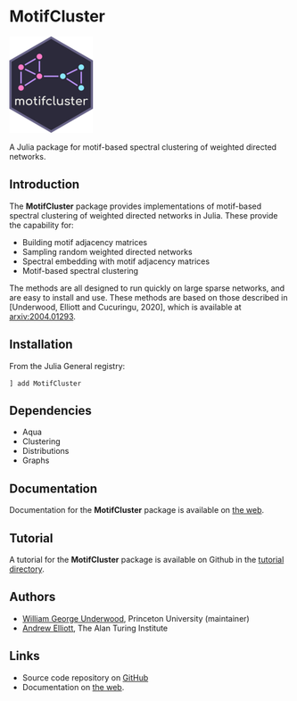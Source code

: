 # MotifCluster

![motifcluster logo](https://github.com/WGUNDERWOOD/motifcluster/raw/develop/sticker/hex_sticker_small.png)

A Julia package for motif-based spectral clustering of weighted directed networks.

## Introduction
The **MotifCluster** package provides
implementations of motif-based spectral clustering
of weighted directed networks in Julia.
These provide the capability for:

- Building motif adjacency matrices
- Sampling random weighted directed networks
- Spectral embedding with motif adjacency matrices
- Motif-based spectral clustering

The methods are all designed to run quickly on large sparse networks,
and are easy to install and use.
These methods are based on those described in
[Underwood, Elliott and Cucuringu, 2020],
which is available at
[arxiv:2004.01293](https://arxiv.org/abs/2004.01293).

## Installation

From the Julia General registry:

```
] add MotifCluster
```

## Dependencies
- Aqua
- Clustering
- Distributions
- Graphs

## Documentation
Documentation for the **MotifCluster** package is available on 
[the web](https://wgunderwood.github.io/MotifCluster.jl/stable/).

## Tutorial
A tutorial for the **MotifCluster** package
is available on Github in the
[tutorial directory](https://github.com/WGUNDERWOOD/motifcluster/blob/main/julia/MotifCluster/tutorial/motifcluster_tutorial.pdf).

## Authors
- [William George Underwood](https://wgunderwood.github.io/), Princeton University (maintainer)
- [Andrew Elliott](https://www.turing.ac.uk/people/researchers/andrew-elliott), The Alan Turing Institute

## Links
- Source code repository on
  [GitHub](https://github.com/WGUNDERWOOD/motifcluster)
- Documentation on
  [the web](https://wgunderwood.github.io/MotifCluster.jl/stable/).
